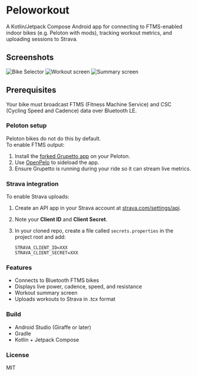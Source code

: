 # Peloworkout

A Kotlin/Jetpack Compose Android app for connecting to FTMS-enabled indoor bikes (e.g. Peloton with mods), tracking workout metrics, and uploading sessions to Strava.

## Screenshots

![Bike Selector](app/docs/img1.png)
![Workout screen](app/docs/img2.png)
![Summary screen](app/docs/img3.png)

## Prerequisites

Your bike must broadcast FTMS (Fitness Machine Service) and CSC (Cycling Speed and Cadence) data over Bluetooth LE.

### Peloton setup

Peloton bikes do not do this by default.  
To enable FTMS output:

1. Install the [forked Grupetto app](https://github.com/doudar/grupetto) on your Peloton.
2. Use [OpenPelo](https://github.com/doudar/OpenPelo) to sideload the app.
3. Ensure Grupetto is running during your ride so it can stream live metrics.

### Strava integration

To enable Strava uploads:

1. Create an API app in your Strava account at [strava.com/settings/api](https://www.strava.com/settings/api).
2. Note your **Client ID** and **Client Secret**.
3. In your cloned repo, create a file called `secrets.properties` in the project root and add:

   ```properties
   STRAVA_CLIENT_ID=XXX
   STRAVA_CLIENT_SECRET=XXX

### Features

* Connects to Bluetooth FTMS bikes
* Displays live power, cadence, speed, and resistance
* Workout summary screen
* Uploads workouts to Strava in .tcx format

### Build

* Android Studio (Giraffe or later)
* Gradle
* Kotlin + Jetpack Compose

### License

MIT